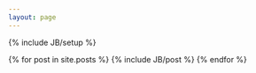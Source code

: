 ```yaml
---
layout: page
---
```

{% include JB/setup %}

{% for post in site.posts %}
{% include JB/post %}
{% endfor %}
